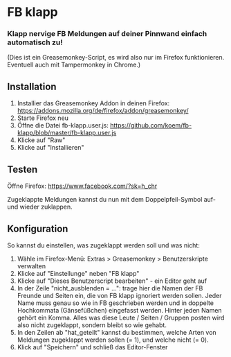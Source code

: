 # FB klapp

### Klapp nervige FB Meldungen auf deiner Pinnwand einfach automatisch zu!

(Dies ist ein Greasemonkey-Script, es wird also nur im Firefox funktionieren. Eventuell auch mit Tampermonkey in Chrome.)

## Installation

1. Installier das Greasemonkey Addon in deinen Firefox: https://addons.mozilla.org/de/firefox/addon/greasemonkey/
1. Starte Firefox neu
1. Öffne die Datei fb-klapp.user.js: https://github.com/koem/fb-klapp/blob/master/fb-klapp.user.js
1. Klicke auf "Raw"
1. Klicke auf "Installieren"

## Testen

Öffne Firefox: https://www.facebook.com/?sk=h_chr

Zugeklappte Meldungen kannst du nun mit dem Doppelpfeil-Symbol auf- und wieder zuklappen.

## Konfiguration

So kannst du einstellen, was zugeklappt werden soll und was nicht:

1. Wähle im Firefox-Menü: Extras &gt; Greasemonkey &gt; Benutzerskripte verwalten
1. Klicke auf "Einstellunge" neben "FB klapp"
1. Klicke auf "Dieses Benutzerscript bearbeiten" - ein Editor geht auf
1. In der Zeile "nicht_ausblenden = ...": trage hier die Namen der FB Freunde und Seiten ein, die von FB klapp ignoriert werden sollen. Jeder Name muss genau so wie in FB geschrieben werden und in doppelte Hochkommata (Gänsefüßchen) eingefasst werden. Hinter jeden Namen gehört ein Komma. Alles was diese Leute / Seiten / Gruppen posten wird also nicht zugeklappt, sondern bleibt so wie gehabt.
1. In den Zeilen ab "hat_geteilt" kannst du bestimmen, welche Arten von Meldungen zugeklappt werden sollen (= 1), und welche nicht (= 0).
1. Klick auf "Speichern" und schließ das Editor-Fenster

